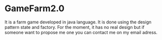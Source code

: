 # GameFarm2.0
It is a farm game developed in java language. It is done using the design pattern state and factory.
For the moment, it has no real design but if someone want to propose me one you can contact me on my email adress.
